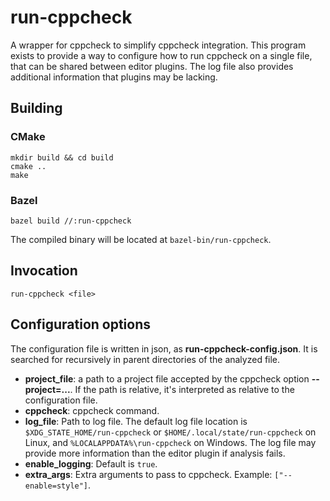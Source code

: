 # run-cppcheck

A wrapper for cppcheck to simplify cppcheck integration. This program exists to provide a way
to configure how to run cppcheck on a single file, that can be shared between editor plugins.
The log file also provides additional information that plugins may be lacking.

## Building

### CMake
```console
mkdir build && cd build
cmake ..
make
```

### Bazel
```console
bazel build //:run-cppcheck
```

The compiled binary will be located at `bazel-bin/run-cppcheck`.

## Invocation

```console
run-cppcheck <file>
```

## Configuration options
The configuration file is written in json, as **run-cppcheck-config.json**. It is searched for recursively in parent directories of the analyzed file.

- **project_file**: a path to a project file accepted by the cppcheck option **--project=...**. If the path is relative,
                    it's interpreted as relative to the configuration file.
- **cppcheck**: cppcheck command.
- **log_file**: Path to log file. The default log file location is `$XDG_STATE_HOME/run-cppcheck` or `$HOME/.local/state/run-cppcheck` on Linux,
                and `%LOCALAPPDATA%\run-cppcheck` on Windows. The log file may provide more information than the editor plugin if analysis fails.
- **enable_logging**: Default is `true`.
- **extra_args**: Extra arguments to pass to cppcheck. Example: `["--enable=style"]`.
